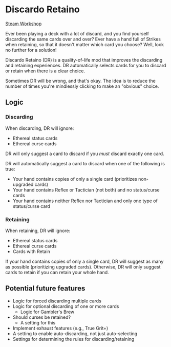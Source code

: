 # Discardo Retaino

[Steam Workshop](https://steamcommunity.com/sharedfiles/filedetails/?id=3102760514)

Ever been playing a deck with a lot of discard, and you find
yourself discarding the same cards over and over? Ever have a hand
full of Strikes when retaining, so that it doesn't matter which
card you choose? Well, look no further for a solution!

Discardo Retaino (DR) is a quality-of-life mod that improves the discarding and retaining
experiences. DR automatically selects cards for you to discard or retain when there is a clear choice.

Sometimes DR will be wrong, and that's okay. The idea is to reduce the number of times
you're mindlessly clicking to make an "obvious" choice.

## Logic

### Discarding
When discarding, DR will ignore:
- Ethereal status cards
- Ethereal curse cards

DR will only suggest a card to discard if you *must* discard exactly one card.

DR will automatically suggest a card to discard when one of the following is true:
- Your hand contains copies of only a single card (prioritizes non-upgraded cards)
- Your hand contains Reflex or Tactician (not both) and no status/curse cards
- Your hand contains neither Reflex nor Tactician and only one type of status/curse card

### Retaining
When retaining, DR will ignore:
- Ethereal status cards
- Ethereal curse cards
- Cards with Retain

If your hand contains copies of only a single card, DR will suggest as many as possible
(prioritizing upgraded cards). Otherwise, DR will only suggest cards to retain if you can
retain your whole hand.

## Potential future features
- Logic for forced discarding multiple cards
- Logic for optional discarding of one or more cards
  - Logic for Gambler's Brew
- Should curses be retained?
  - A setting for this
- Implement exhaust features (e.g., True Grit+)
- A setting to enable auto-discarding, not just auto-selecting
- Settings for determining the rules for discarding/retaining
